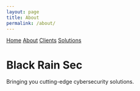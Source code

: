 ```yaml
---
layout: page
title: About
permalink: /about/
---
```

<!DOCTYPE html>
<html>
<head>
    <title>BRS</title>
    <link rel="stylesheet" href="styles2.css">
</head>
<body>
    <div class="terminal">
        <div class="menu">
            <a href="index.html">Home</a>
            <a href="about.html">About</a>
            <a href="clients.html">Clients</a>
            <a href="solutions.html">Solutions</a>
        </div>
        <div class="content">
            <h1>Black Rain Sec</h1>
            <p>Bringing you cutting-edge cybersecurity solutions.</p>
        </div>
    </div>
    <div class="matrix-container" id="matrixContainer"></div>
    <script src="script2.js"></script>
</body>
</html>

